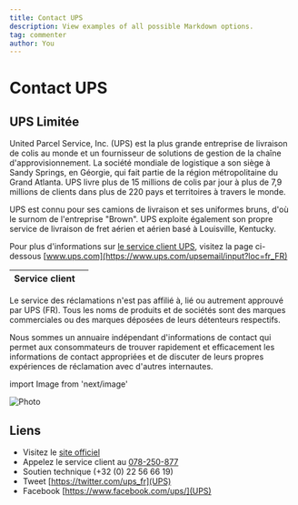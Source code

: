 ```yaml
---
title: Contact UPS
description: View examples of all possible Markdown options.
tag: commenter
author: You
---
```


# Contact UPS

## UPS Limitée

United Parcel Service, Inc. (UPS) est la plus grande entreprise de livraison de colis au monde et un fournisseur de solutions de gestion de la chaîne d'approvisionnement. La société mondiale de logistique a son siège à Sandy Springs, en Géorgie, qui fait partie de la région métropolitaine du Grand Atlanta. UPS livre plus de 15 millions de colis par jour à plus de 7,9 millions de clients dans plus de 220 pays et territoires à travers le monde.

UPS est connu pour ses camions de livraison et ses uniformes bruns, d'où le surnom de l'entreprise "Brown". UPS exploite également son propre service de livraison de fret aérien et aérien basé à Louisville, Kentucky.

Pour plus d'informations sur [le service client UPS](https://lesservicesclients.fr/ups/), visitez la page ci-dessous [www.ups.com](https://www.ups.com/upsemail/input?loc=fr_FR)

| **Service client** |                                                                                                         |
| ---------- | --------------------------------------------------------------------------------------------------------------------------- |
Le service des réclamations n'est pas affilié à, lié ou autrement approuvé par UPS (FR). Tous les noms de produits et de sociétés sont des marques commerciales ou des marques déposées de leurs détenteurs respectifs.

Nous sommes un annuaire indépendant d'informations de contact qui permet aux consommateurs de trouver rapidement et efficacement les informations de contact appropriées et de discuter de leurs propres expériences de réclamation avec d'autres internautes. 

import Image from 'next/image'

<Image
  src="/images/ups.jpg"
  alt="Photo"
  width={210}
  height={210}
  priority
  className="next-image"
/>

## Liens

- Visitez le [site officiel](https://www.ups.com/be/fr/help-support-center.page?)
- Appelez le service client au [078-250-877](078-250-877)
- Soutien technique (+32 (0) 22 56 66 19)
- Tweet [https://twitter.com/ups_fr](UPS)
- Facebook [https://www.facebook.com/ups/](UPS)

[^1]: Footnote **can have markup**

    and multiple paragraphs.

[^2]: Footnote text.
